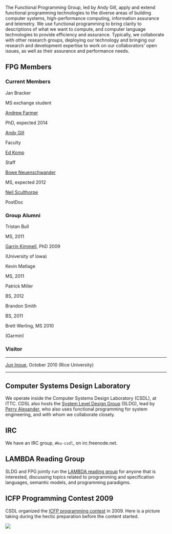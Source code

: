 The Functional Programming Group, led by Andy Gill, apply and extend
functional programming technologies to the diverse areas of building
computer systems, high-performance computing, information assurance and
telemetry. We use functional programming to bring clarity to
descriptions of what we want to compute, and computer language
technologies to provide efficiency and assurance. Typically, we
collaborate with other research groups, deploying our technology and
bringing our research and development expertise to work on our
collaborators' open issues, as well as their assurance and performance
needs.

FPG Members
-----------

### Current Members

Jan Bracker

MS exchange student

[Andrew Farmer](users/andrewfarmer)

PhD, expected 2014

[Andy Gill](Users/AndyGill)

Faculty

[Ed Komp](http://www.ittc.ku.edu/view_contact.phtml?id=28)

Staff

[Bowe Neuenschwander](users/boweneuenschwander)

MS, expected 2012

[Neil Sculthorpe](users/neilsculthorpe)

PostDoc

### Group Alumni

Tristan Bull

MS, 2011

[Garrin Kimmell](http://www.ittc.ku.edu/~kimmell/), PhD 2009

(University of Iowa)

Kevin Matlage

MS, 2011

Patrick Miller

BS, 2012

Brandon Smith

BS, 2011

Brett Werling, MS 2010

(Garmin)

### Visitor

  ------------------------------------------------------------ -------------------
  [Jun Inoue](http://www.owlnet.rice.edu/~ji2), October 2010   (Rice University)
  ------------------------------------------------------------ -------------------

Computer Systems Design Laboratory
----------------------------------

We operate inside the Computer Systems Design Laboratory (CSDL), at
ITTC. CDSL also hosts the [System Level Design
Group](https://wiki.ittc.ku.edu/sldg_wiki/index.php/Main_Page) (SLDG),
lead by [Perry Alexander](http://www.ittc.ku.edu/~alex/), who also uses
functional programming for system engineering, and with whom we
collaborate closely.

IRC
---

We have an IRC group, `#ku-csdl`, on irc.freenode.net.

LAMBDA Reading Group
--------------------

SLDG and FPG jointly run the [LAMBDA reading
group](https://wiki.ittc.ku.edu/lambda/Main_Page) for anyone that is
interested, discussing topics related to programming and specification
languages, semantic models, and programming paradigms.

ICFP Programming Contest 2009
-----------------------------

CSDL organized the [ICFP programming
contest](http://www.icfpcontest.org/) in 2009. Here is a picture taking
during the hectic preparation before the content started.

![](http://www.ittc.ku.edusites/default/files/us.jpg)
